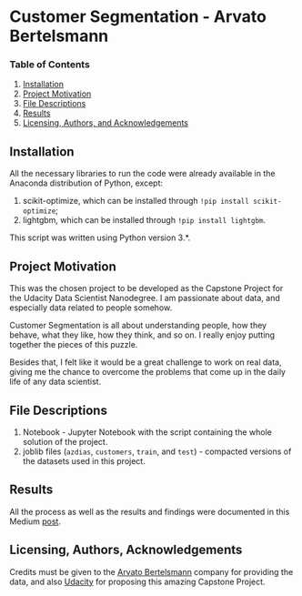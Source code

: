 # Customer Segmentation - Arvato Bertelsmann
### Table of Contents

1. [Installation](#installation)
2. [Project Motivation](#motivation)
3. [File Descriptions](#files)
4. [Results](#results)
5. [Licensing, Authors, and Acknowledgements](#licensing)

## Installation <a name="installation"></a>

All the necessary libraries to run the code were already available in the Anaconda distribution of Python, except:
1. scikit-optimize, which can be installed through `!pip install scikit-optimize`;
2. lightgbm, which can be installed through `!pip install lightgbm`.

This script was written using Python version 3.*.

## Project Motivation<a name="motivation"></a>

This was the chosen project to be developed as the Capstone Project for the Udacity Data Scientist Nanodegree. I am passionate about data, and especially data related to people somehow.

Customer Segmentation is all about understanding people, how they behave, what they like, how they think, and so on. I really enjoy putting together the pieces of this puzzle.

Besides that, I felt like it would be a great challenge to work on real data, giving me the chance to overcome the problems that come up in the daily life of any data scientist.  

## File Descriptions <a name="files"></a>

1. Notebook - Jupyter Notebook with the script containing the whole solution of the project.
2. joblib files (`azdias`, `customers`, `train`, and `test`) - compacted versions of the datasets used in this project.

## Results<a name="results"></a>

All the process as well as the results and findings were documented in this Medium [post](https://evertonbin.medium.com/customer-segmentation-arvato-bertelsmann-project-44e73210a1b7).

## Licensing, Authors, Acknowledgements<a name="licensing"></a>

Credits must be given to the [Arvato Bertelsmann](https://www.bertelsmann.com/#st-1) company for providing the data, and also [Udacity](https://www.udacity.com/) for proposing this amazing Capstone Project.
